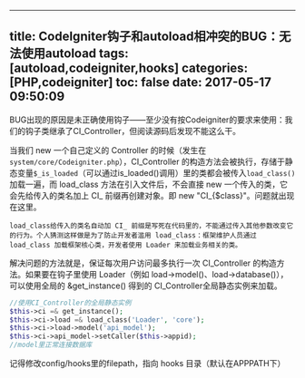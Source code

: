 
---
title: CodeIgniter钩子和autoload相冲突的BUG：无法使用autoload
tags: [autoload,codeigniter,hooks]
categories: [PHP,codeigniter]
toc: false
date: 2017-05-17 09:50:09
---

BUG出现的原因是未正确使用钩子——至少没有按Codeigniter的要求来使用：我们的钩子类继承了CI_Controller，但阅读源码后发现不能这么干。

当我们 new 一个自己定义的 Controller 的时候（发生在 `system/core/Codeigniter.php`），CI_Controller 的构造方法会被执行，存储于静态变量`$_is_loaded`（可以通过is_loaded()调用）里的类都会被传入`load_class()`加载一遍，而 load_class 方法在引入文件后，不会直接 new 一个传入的类，它会先给传入的类名加上 CI_ 前缀再创建对象。即 new "CI_{$class}"。问题就出现在这里。

    load_class给传入的类名自动加 CI_ 前缀是写死在代码里的，不能通过传入其他参数改变它的行为。个人猜测这样做是为了防止开发者滥用 load_class：框架维护人员通过 load_class 加载框架核心类，开发者使用 Loader 来加载业务相关的类。

解决问题的方法就是，保证每次用户访问最多执行一次 CI_Controller 的构造方法。如果要在钩子里使用 Loader（例如 load->model()、load->database()），可以使用全局的 &get_instance() 得到的 CI_Controller全局静态实例来加载。

```php
//使用CI_Controller的全局静态实例
$this->ci =& get_instance();
$this->ci->load =& load_class('Loader', 'core');
$this->ci->load->model('api_model');
$this->ci->api_model->setCaller($this->appid);
//model里正常连接数据库
```

记得修改config/hooks里的filepath，指向 hooks 目录（默认在APPPATH下）

